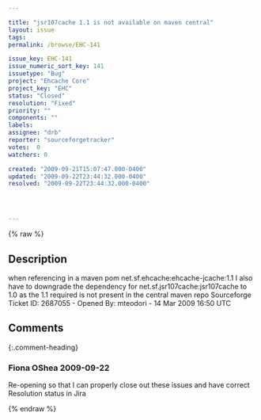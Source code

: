 ```yaml
---

title: "jsr107cache 1.1 is not available on maven central"
layout: issue
tags: 
permalink: /browse/EHC-141

issue_key: EHC-141
issue_numeric_sort_key: 141
issuetype: "Bug"
project: "Ehcache Core"
project_key: "EHC"
status: "Closed"
resolution: "Fixed"
priority: ""
components: ""
labels: 
assignee: "drb"
reporter: "sourceforgetracker"
votes:  0
watchers: 0

created: "2009-09-21T15:07:47.000-0400"
updated: "2009-09-22T23:44:32.000-0400"
resolved: "2009-09-22T23:44:32.000-0400"




---
```


{% raw %}

## Description

<div markdown="1" class="description">

when referencing in a maven pom net.sf.ehcache:ehcache-jcache:1.1 I also have to downgrade the dependency for net.sf.jsr107cache:jsr107cache to 1.0 as the 1.1 required is not present in the central maven repo
Sourceforge Ticket ID: 2687055 - Opened By: mteodori - 14 Mar 2009 16:50 UTC

</div>

## Comments


{:.comment-heading}
### **Fiona OShea** <span class="date">2009-09-22</span>

<div markdown="1" class="comment">

Re-opening so that I can properly close out these issues and have correct Resolution status in Jira

</div>



{% endraw %}
